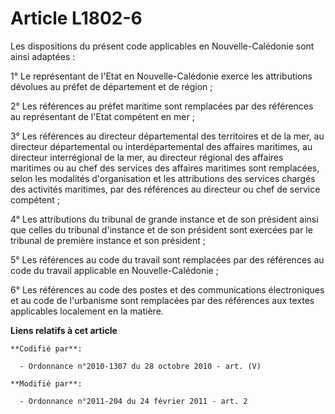 # Article L1802-6

Les dispositions du présent code applicables en Nouvelle-Calédonie sont ainsi adaptées :

1° Le représentant de l'Etat en Nouvelle-Calédonie exerce les attributions dévolues au préfet de département et de région ;

2° Les références au préfet maritime sont remplacées par des références au représentant de l'Etat compétent en mer ; 

3° Les références au directeur départemental des territoires et de la mer, au directeur départemental ou interdépartemental
des affaires maritimes, au directeur interrégional de la mer, au directeur régional des affaires maritimes ou au chef des
services des affaires maritimes sont remplacées, selon les modalités d'organisation et les attributions des services chargés
des activités maritimes, par des références au directeur ou chef de service compétent ;

4° Les attributions du tribunal de grande instance et de son président ainsi que celles du tribunal d'instance et de son
président sont exercées par le tribunal de première instance et son président ;

5° Les références au code du travail sont remplacées par des références au code du travail applicable en Nouvelle-Calédonie ;

6° Les références au code des postes et des communications électroniques et au code de l'urbanisme sont remplacées par des
références aux textes applicables localement en la matière.

**Liens relatifs à cet article**

	**Codifié par**:

	  - Ordonnance n°2010-1307 du 28 octobre 2010 - art. (V)

	**Modifié par**:

	  - Ordonnance n°2011-204 du 24 février 2011 - art. 2
